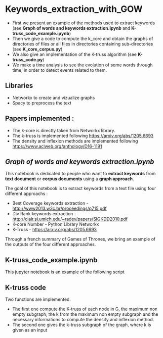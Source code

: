 # Keywords_extraction_with_GOW

- First we present an example of the methods used to extract keywords (see **Graph of words and keywords extraction.ipynb** and **K-truss_code_example.ipynb**)
- Then we give a code to compute the k_core and obtain the graphs of directories of files or all files in directories containing sub-directories (see **K_core_corpus.py**)
- We also give an implementation of the K-truss algorithm (see **K-truss_code.py**)
- We make a time analysis to see the evolution of some words through time, in order to detect events related to them. 

## Libraries 

- Networkx to create and vizualize graphs 
- Spacy to preprocess the text 

## Papers implemented : 
- The k-core is directly taken from Networkx library.
- The k-truss is implemented following https://arxiv.org/abs/1205.6693
- The density and inflexion methods are implemented following https://www.aclweb.org/anthology/D16-1191

## ***Graph of words and keywords extraction.ipynb***

This notebook is dedicated to people who want to **extract keywords** from **text document** or **corpus documents** using a **graph approach**.

The goal of this notebook is to extract keywords from a text file using four different approachs :
- Best Coverage keywords extraction - http://www2013.w3c.br/proceedings/p715.pdf
- Div Rank keywords extraction - http://clair.si.umich.edu/~radev/papers/SIGKDD2010.pdf
- K-core Number - Python Library Networkx
- K-Truss - https://arxiv.org/abs/1205.6693

Through a french summary of Games of Thrones, we bring an example of the outputs of the four different approaches.


## K-truss_code_example.ipynb

This jupyter notebook is an example of the following script 

## K-truss code 

Two functions are implemented. 

- The first one compute the K-truss of each node in G, the maximum non empty subgraph, the k from the maximum non empty subgraph and the necessary informations to compute the density and inflexion method. 
- The second one gives the k-truss subgraph of the graph, where k is given as an input



